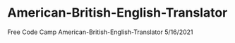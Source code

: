 # American-British-English-Translator

Free Code Camp American-British-English-Translator 5/16/2021
